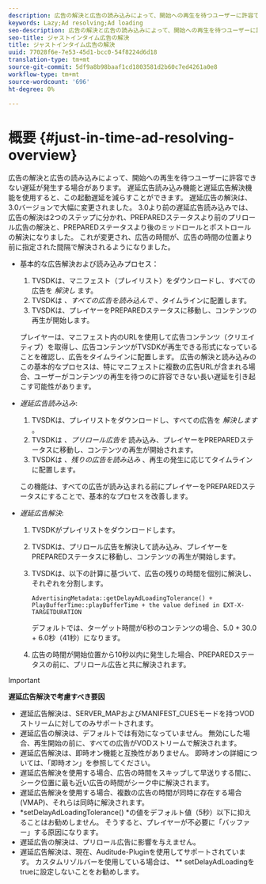 ```yaml
---
description: 広告の解決と広告の読み込みによって、開始への再生を待つユーザーに許容できない遅延が発生する場合があります。 遅延広告読み込み機能と遅延広告解決機能を使用すると、この起動遅延を減らすことができます。 遅延広告の解決は、3.0バージョンで大幅に変更されました。 3.0より前の遅延広告読み込みでは、広告の解決は2つのステップに分かれ、PREPAREDステータスより前のプリロール広告の解決と、PREPAREDステータスより後のミッドロールとポストロールの解決になりました。 これが変更され、広告の時間が、広告の時間の位置より前に指定された間隔で解決されるようになりました。
keywords: Lazy;Ad resolving;Ad loading
seo-description: 広告の解決と広告の読み込みによって、開始への再生を待つユーザーに許容できない遅延が発生する場合があります。 遅延広告読み込み機能と遅延広告解決機能を使用すると、この起動遅延を減らすことができます。 遅延広告の解決は、3.0バージョンで大幅に変更されました。 3.0より前の遅延広告読み込みでは、広告の解決は2つのステップに分かれ、PREPAREDステータスより前のプリロール広告の解決と、PREPAREDステータスより後のミッドロールとポストロールの解決になりました。 これが変更され、広告の時間が、広告の時間の位置より前に指定された間隔で解決されるようになりました。
seo-title: ジャストインタイム広告の解決
title: ジャストインタイム広告の解決
uuid: 77028f6e-7e53-45d1-bcc0-54f8224d6d18
translation-type: tm+mt
source-git-commit: 5df9a8b98baaf1cd1803581d2b60c7ed4261a0e8
workflow-type: tm+mt
source-wordcount: '696'
ht-degree: 0%

---
```



# 概要 {#just-in-time-ad-resolving-overview}

広告の解決と広告の読み込みによって、開始への再生を待つユーザーに許容できない遅延が発生する場合があります。 遅延広告読み込み機能と遅延広告解決機能を使用すると、この起動遅延を減らすことができます。 遅延広告の解決は、3.0バージョンで大幅に変更されました。 3.0より前の遅延広告読み込みでは、広告の解決は2つのステップに分かれ、PREPAREDステータスより前のプリロール広告の解決と、PREPAREDステータスより後のミッドロールとポストロールの解決になりました。 これが変更され、広告の時間が、広告の時間の位置より前に指定された間隔で解決されるようになりました。

* 基本的な広告解決および読み込みプロセス：

   1. TVSDKは、マニフェスト（プレイリスト）をダウンロードし、すべての広告を *解決し* ます。
   1. TVSDKは *、すべての広告を読み込んで* 、タイムラインに配置します。
   1. TVSDKは、プレイヤーをPREPAREDステータスに移動し、コンテンツの再生が開始します。

   プレイヤーは、マニフェスト内のURLを使用して広告コンテンツ（クリエイティブ）を取得し、広告コンテンツがTVSDKが再生できる形式になっていることを確認し、広告をタイムラインに配置します。 広告の解決と読み込みのこの基本的なプロセスは、特にマニフェストに複数の広告URLが含まれる場合、ユーザーがコンテンツの再生を待つのに許容できない長い遅延を引き起こす可能性があります。

* *遅延広告読み込み*:

   1. TVSDKは、プレイリストをダウンロードし、すべての広告を *解決します* 。
   1. TVSDKは *、プリロール広告を* 読み込み、プレイヤーをPREPAREDステータスに移動し、コンテンツの再生が開始されます。
   1. TVSDKは *、残りの広告を読み込み* 、再生の発生に応じてタイムラインに配置します。

   この機能は、すべての広告が読み込まれる前にプレイヤーをPREPAREDステータスにすることで、基本的なプロセスを改善します。

* *遅延広告解決*:

   1. TVSDKがプレイリストをダウンロードします。
   1. TVSDKは、プリロール広告を解決して読み込み、プレイヤーをPREPAREDステータスに移動し、コンテンツの再生が開始します。
   1. TVSDKは、以下の計算に基づいて、広告の残りの時間を個別に解決し、それぞれを分割します。

      `AdvertisingMetadata::getDelayAdLoadingTolerance() + PlayBufferTime::playBufferTime + the value defined in EXT-X-TARGETDURATION`

      デフォルトでは、ターゲット時間が6秒のコンテンツの場合、5.0 + 30.0 + 6.0秒（41秒）になります。

   1. 広告の時間が開始位置から10秒以内に発生した場合、PREPAREDステータスの前に、プリロール広告と共に解決されます。

>[!IMPORTANT]
>
>**遅延広告解決で考慮すべき要因**
>
>* 遅延広告解決は、SERVER_MAPおよびMANIFEST_CUESモードを持つVODストリームに対してのみサポートされます。
>* 遅延広告の解決は、デフォルトでは有効になっていません。 無効にした場合、再生開始の前に、すべての広告がVODストリームで解決されます。
>* 遅延広告解決は、即時オン機能と互換性がありません。 即時オンの詳細については、「即時オン」を参照してください。
>* 遅延広告解決を使用する場合、広告の時間をスキップして早送りする間に、シーク位置に最も近い広告の時間がシーク中に解決されます。
>* 遅延広告解決を使用する場合、複数の広告の時間が同時に存在する場合(VMAP)、それらは同時に解決されます。
>* *setDelayAdLoadingTolerance() *の値をデフォルト値（5秒）以下に抑えることはお勧めしません。 そうすると、プレイヤーが不必要に「バッファー」する原因になります。
>* 遅延広告の解決は、プリロール広告に影響を与えません。
>* 遅延広告解決は、現在、Auditude-Pluginを使用してサポートされています。 カスタムリゾルバーを使用している場合は、 ** setDelayAdLoadingをtrueに設定しないことをお勧めします。

>


